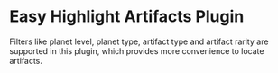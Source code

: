 # Easy Highlight Artifacts Plugin

<!-- You can write more details about your plugin here. -->
Filters like planet level, planet type, artifact type and artifact rarity are supported
in this plugin, which provides more convenience to locate artifacts.

